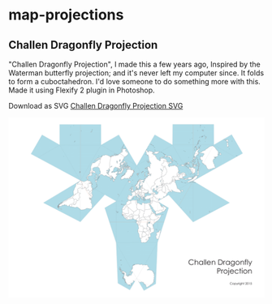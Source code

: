 # map-projections

## Challen Dragonfly Projection

"Challen Dragonfly Projection", I made this a few years ago, Inspired by the Waterman butterfly projection; and it's never left my computer since. It folds to form a cuboctahedron. I'd love someone to do something more with this. Made it using Flexify 2 plugin in Photoshop.

Download as SVG [Challen Dragonfly Projection SVG](./challen%20dragonfly.svg)

![Challen Dragonfly Projection PNG](./challen%20dragonfly.png)




